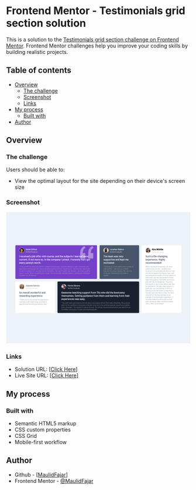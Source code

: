 # Frontend Mentor - Testimonials grid section solution

This is a solution to the [Testimonials grid section challenge on Frontend Mentor](https://www.frontendmentor.io/challenges/testimonials-grid-section-Nnw6J7Un7). Frontend Mentor challenges help you improve your coding skills by building realistic projects. 

## Table of contents

- [Overview](#overview)
  - [The challenge](#the-challenge)
  - [Screenshot](#screenshot)
  - [Links](#links)
- [My process](#my-process)
  - [Built with](#built-with)
- [Author](#author)

## Overview

### The challenge

Users should be able to:

- View the optimal layout for the site depending on their device's screen size

### Screenshot

![](./Screenshot.png)

### Links

- Solution URL: [[Click Here](https://github.com/MaulidFajar/Testimony-Grid/)]
- Live Site URL: [[Click Here](https://maulidfajar.github.io/Testimony-Grid/)]

## My process

### Built with

- Semantic HTML5 markup
- CSS custom properties
- CSS Grid
- Mobile-first workflow

## Author

- Github - [[MaulidFajar](https://github.com/MaulidFajar/Testimony-Grid/)]
- Frontend Mentor - [@MaulidFajar](https://www.frontendmentor.io/profile/MaulidFajar)

